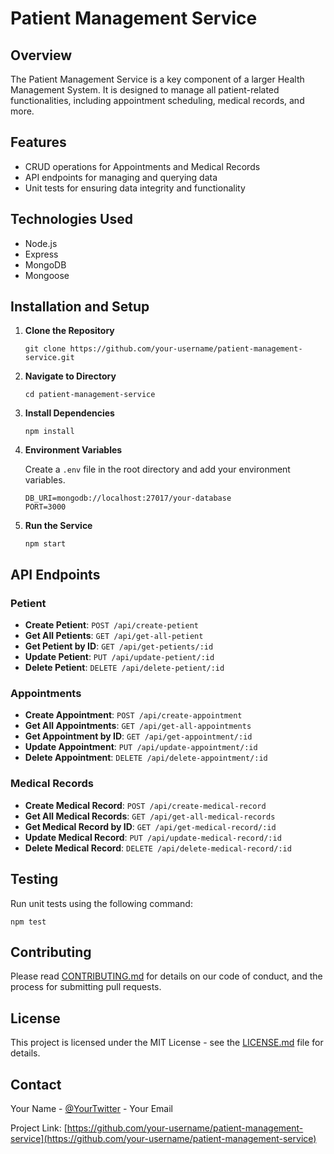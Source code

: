 
# Patient Management Service

## Overview
The Patient Management Service is a key component of a larger Health Management System. It is designed to manage all patient-related functionalities, including appointment scheduling, medical records, and more.

## Features
- CRUD operations for Appointments and Medical Records
- API endpoints for managing and querying data
- Unit tests for ensuring data integrity and functionality

## Technologies Used
- Node.js
- Express
- MongoDB
- Mongoose

## Installation and Setup

1. **Clone the Repository**

   ```
   git clone https://github.com/your-username/patient-management-service.git
   ```

2. **Navigate to Directory**

   ```
   cd patient-management-service
   ```

3. **Install Dependencies**

   ```
   npm install
   ```

4. **Environment Variables**

   Create a `.env` file in the root directory and add your environment variables.
   ```
   DB_URI=mongodb://localhost:27017/your-database
   PORT=3000
   ```

5. **Run the Service**

   ```
   npm start
   ```

## API Endpoints
### Petient

- **Create Petient**: `POST /api/create-petient`
- **Get All Petients**: `GET /api/get-all-petient`
- **Get Petient by ID**: `GET /api/get-petients/:id`
- **Update Petient**: `PUT /api/update-petient/:id`
- **Delete Petient**: `DELETE /api/delete-petient/:id`
### Appointments

- **Create Appointment**: `POST /api/create-appointment`
- **Get All Appointments**: `GET /api/get-all-appointments`
- **Get Appointment by ID**: `GET /api/get-appointment/:id`
- **Update Appointment**: `PUT /api/update-appointment/:id`
- **Delete Appointment**: `DELETE /api/delete-appointment/:id`

### Medical Records

- **Create Medical Record**: `POST /api/create-medical-record`
- **Get All Medical Records**: `GET /api/get-all-medical-records`
- **Get Medical Record by ID**: `GET /api/get-medical-record/:id`
- **Update Medical Record**: `PUT /api/update-medical-record/:id`
- **Delete Medical Record**: `DELETE /api/delete-medical-record/:id`

## Testing

Run unit tests using the following command:

```
npm test
```

## Contributing

Please read [CONTRIBUTING.md](CONTRIBUTING.md) for details on our code of conduct, and the process for submitting pull requests.

## License

This project is licensed under the MIT License - see the [LICENSE.md](LICENSE.md) file for details.

## Contact

Your Name - [@YourTwitter](https://twitter.com/YourTwitter) - Your Email

Project Link: [https://github.com/your-username/patient-management-service](https://github.com/your-username/patient-management-service)
